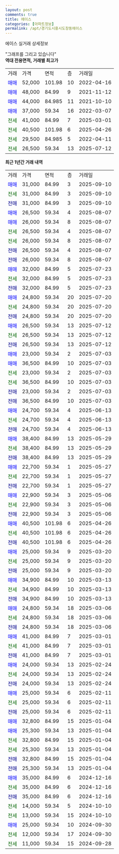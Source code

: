 ```yaml
---
layout: post
comments: true
title: 에이스
categories: [아파트정보]
permalink: /apt/경기도시흥시도창동에이스
---
```


에이스 실거래 상세정보

<script type="text/javascript">
  google.charts.load('current', {'packages':['line', 'corechart']});
  google.charts.setOnLoadCallback(drawChart);

  function drawChart() {
    var data = new google.visualization.DataTable();
    data.addColumn('date', '거래일');
    data.addColumn('number', "매매");
    data.addColumn('number', "전세");
    data.addColumn('number', "전매");

    data.addRows([[new Date(Date.parse("2025-09-10")), 31000, null, null], [new Date(Date.parse("2025-09-10")), null, 31000, null], [new Date(Date.parse("2025-09-10")), null, null, 31000], [new Date(Date.parse("2025-08-07")), 26500, null, null], [new Date(Date.parse("2025-08-07")), 26000, null, null], [new Date(Date.parse("2025-08-07")), null, 26500, null], [new Date(Date.parse("2025-08-07")), null, 26000, null], [new Date(Date.parse("2025-08-07")), null, null, 26500], [new Date(Date.parse("2025-08-07")), null, null, 26000], [new Date(Date.parse("2025-07-23")), 32000, null, null], [new Date(Date.parse("2025-07-23")), null, 32000, null], [new Date(Date.parse("2025-07-23")), null, null, 32000], [new Date(Date.parse("2025-07-20")), 24800, null, null], [new Date(Date.parse("2025-07-20")), null, 24800, null], [new Date(Date.parse("2025-07-20")), null, null, 24800], [new Date(Date.parse("2025-07-12")), 26500, null, null], [new Date(Date.parse("2025-07-12")), null, 26500, null], [new Date(Date.parse("2025-07-12")), null, null, 26500], [new Date(Date.parse("2025-07-03")), 23000, null, null], [new Date(Date.parse("2025-07-03")), 36500, null, null], [new Date(Date.parse("2025-07-03")), null, 23000, null], [new Date(Date.parse("2025-07-03")), null, 36500, null], [new Date(Date.parse("2025-07-03")), null, null, 23000], [new Date(Date.parse("2025-07-03")), null, null, 36500], [new Date(Date.parse("2025-06-13")), 24700, null, null], [new Date(Date.parse("2025-06-13")), null, 24700, null], [new Date(Date.parse("2025-06-13")), null, null, 24700], [new Date(Date.parse("2025-05-29")), 38400, null, null], [new Date(Date.parse("2025-05-29")), null, 38400, null], [new Date(Date.parse("2025-05-29")), null, null, 38400], [new Date(Date.parse("2025-05-27")), 22700, null, null], [new Date(Date.parse("2025-05-27")), null, 22700, null], [new Date(Date.parse("2025-05-27")), null, null, 22700], [new Date(Date.parse("2025-05-06")), 22900, null, null], [new Date(Date.parse("2025-05-06")), null, 22900, null], [new Date(Date.parse("2025-05-06")), null, null, 22900], [new Date(Date.parse("2025-04-26")), 40500, null, null], [new Date(Date.parse("2025-04-26")), null, 40500, null], [new Date(Date.parse("2025-04-26")), null, null, 40500], [new Date(Date.parse("2025-03-20")), 25000, null, null], [new Date(Date.parse("2025-03-20")), null, 25000, null], [new Date(Date.parse("2025-03-20")), null, null, 25000], [new Date(Date.parse("2025-03-13")), 34900, null, null], [new Date(Date.parse("2025-03-13")), null, 34900, null], [new Date(Date.parse("2025-03-13")), null, null, 34900], [new Date(Date.parse("2025-03-06")), 24800, null, null], [new Date(Date.parse("2025-03-06")), null, 24800, null], [new Date(Date.parse("2025-03-06")), null, null, 24800], [new Date(Date.parse("2025-03-01")), 41000, null, null], [new Date(Date.parse("2025-03-01")), null, 41000, null], [new Date(Date.parse("2025-03-01")), null, null, 41000], [new Date(Date.parse("2025-02-24")), 24000, null, null], [new Date(Date.parse("2025-02-24")), null, 24000, null], [new Date(Date.parse("2025-02-24")), null, null, 24000], [new Date(Date.parse("2025-02-11")), 25000, null, null], [new Date(Date.parse("2025-02-11")), null, 25000, null], [new Date(Date.parse("2025-02-11")), null, null, 25000], [new Date(Date.parse("2025-01-04")), 32800, null, null], [new Date(Date.parse("2025-01-04")), 25300, null, null], [new Date(Date.parse("2025-01-04")), null, 32800, null], [new Date(Date.parse("2025-01-04")), null, 25300, null], [new Date(Date.parse("2025-01-04")), null, null, 32800], [new Date(Date.parse("2025-01-04")), null, null, 25300], [new Date(Date.parse("2024-12-16")), 35000, null, null], [new Date(Date.parse("2024-12-16")), null, 35000, null], [new Date(Date.parse("2024-12-16")), null, null, 35000], [new Date(Date.parse("2024-10-10")), null, 14000, null], [new Date(Date.parse("2024-10-10")), null, 13000, null], [new Date(Date.parse("2024-09-30")), 25000, null, null], [new Date(Date.parse("2024-09-30")), null, 12000, null], [new Date(Date.parse("2024-09-28")), null, 11000, null]]);

    var options = {
      hAxis: {
        format: 'yyyy/MM/dd'
      },    
      lineWidth: 0,
      pointsVisible: true,    
      title: '최근 1년간 유형별 실거래가 분포',
      legend: { position: 'bottom' }
    };

    var formatter = new google.visualization.NumberFormat({pattern:'###,###'} );
    formatter.format(data, 1);
    formatter.format(data, 2);
    
    setTimeout(function() {
        var chart = new google.visualization.LineChart(document.getElementById('columnchart_material'));
        chart.draw(data, (options));
        document.getElementById('loading').style.display = 'none';
    }, 200);
  }
</script>


<div id="loading" style="z-index:20; display: block; margin-left: 0px">"그래프를 그리고 있습니다"</div>
<div id="columnchart_material" style="width: 95%; margin-left: 0px; display: block"></div>
<!-- contents start -->
<b>역대 전용면적, 거래별 최고가</b>
<table class="sortable">
    <tr>
      <td>거래</td>
      <td>가격</td>
      <td>면적</td>
      <td>층</td>
      <td>거래일</td>
    </tr>
        <tr>
          <td><a style="color: blue">매매</a></td>
          <td>52,000</td>
          <td>101.98</td>
          <td>10</td>
          <td>2022-04-16</td>
        </tr>            <tr>
          <td><a style="color: blue">매매</a></td>
          <td>48,000</td>
          <td>84.99</td>
          <td>9</td>
          <td>2021-11-12</td>
        </tr>            <tr>
          <td><a style="color: blue">매매</a></td>
          <td>44,000</td>
          <td>84.985</td>
          <td>11</td>
          <td>2021-10-10</td>
        </tr>            <tr>
          <td><a style="color: blue">매매</a></td>
          <td>37,000</td>
          <td>59.34</td>
          <td>16</td>
          <td>2022-03-07</td>
        </tr>        
        <tr>
              <td><a style="color: darkgreen">전세</a></td>
              <td>41,000</td>
              <td>84.99</td>
              <td>7</td>
              <td>2025-03-01</td>
            </tr>            <tr>
              <td><a style="color: darkgreen">전세</a></td>
              <td>40,500</td>
              <td>101.98</td>
              <td>6</td>
              <td>2025-04-26</td>
            </tr>            <tr>
              <td><a style="color: darkgreen">전세</a></td>
              <td>29,500</td>
              <td>84.985</td>
              <td>5</td>
              <td>2022-04-11</td>
            </tr>            <tr>
              <td><a style="color: darkgreen">전세</a></td>
              <td>26,500</td>
              <td>59.34</td>
              <td>13</td>
              <td>2025-07-12</td>
            </tr>        
    
</table>

<b>최근 1년간 거래 내역</b>

<table class="sortable">
    <tr>
      <td>거래</td>
      <td>가격</td>
      <td>면적</td>
      <td>층</td>
      <td>거래일</td>
    </tr>
    <tr>
      <td><a style="color: blue">매매</a></td>
      <td>31,000</td>
      <td>84.99</td>
      <td>3</td>
      <td>2025-09-10</td>
    </tr>          <tr>
      <td><a style="color: darkgreen">전세</a></td>
      <td>31,000</td>
      <td>84.99</td>
      <td>3</td>
      <td>2025-09-10</td>
    </tr>          <tr>
      <td><a style="color: darkblue">전매</a></td>
      <td>31,000</td>
      <td>84.99</td>
      <td>3</td>
      <td>2025-09-10</td>
    </tr>          <tr>
      <td><a style="color: blue">매매</a></td>
      <td>26,500</td>
      <td>59.34</td>
      <td>4</td>
      <td>2025-08-07</td>
    </tr>          <tr>
      <td><a style="color: blue">매매</a></td>
      <td>26,000</td>
      <td>59.34</td>
      <td>8</td>
      <td>2025-08-07</td>
    </tr>          <tr>
      <td><a style="color: darkgreen">전세</a></td>
      <td>26,500</td>
      <td>59.34</td>
      <td>4</td>
      <td>2025-08-07</td>
    </tr>          <tr>
      <td><a style="color: darkgreen">전세</a></td>
      <td>26,000</td>
      <td>59.34</td>
      <td>8</td>
      <td>2025-08-07</td>
    </tr>          <tr>
      <td><a style="color: darkblue">전매</a></td>
      <td>26,500</td>
      <td>59.34</td>
      <td>4</td>
      <td>2025-08-07</td>
    </tr>          <tr>
      <td><a style="color: darkblue">전매</a></td>
      <td>26,000</td>
      <td>59.34</td>
      <td>8</td>
      <td>2025-08-07</td>
    </tr>          <tr>
      <td><a style="color: blue">매매</a></td>
      <td>32,000</td>
      <td>84.99</td>
      <td>5</td>
      <td>2025-07-23</td>
    </tr>          <tr>
      <td><a style="color: darkgreen">전세</a></td>
      <td>32,000</td>
      <td>84.99</td>
      <td>5</td>
      <td>2025-07-23</td>
    </tr>          <tr>
      <td><a style="color: darkblue">전매</a></td>
      <td>32,000</td>
      <td>84.99</td>
      <td>5</td>
      <td>2025-07-23</td>
    </tr>          <tr>
      <td><a style="color: blue">매매</a></td>
      <td>24,800</td>
      <td>59.34</td>
      <td>20</td>
      <td>2025-07-20</td>
    </tr>          <tr>
      <td><a style="color: darkgreen">전세</a></td>
      <td>24,800</td>
      <td>59.34</td>
      <td>20</td>
      <td>2025-07-20</td>
    </tr>          <tr>
      <td><a style="color: darkblue">전매</a></td>
      <td>24,800</td>
      <td>59.34</td>
      <td>20</td>
      <td>2025-07-20</td>
    </tr>          <tr>
      <td><a style="color: blue">매매</a></td>
      <td>26,500</td>
      <td>59.34</td>
      <td>13</td>
      <td>2025-07-12</td>
    </tr>          <tr>
      <td><a style="color: darkgreen">전세</a></td>
      <td>26,500</td>
      <td>59.34</td>
      <td>13</td>
      <td>2025-07-12</td>
    </tr>          <tr>
      <td><a style="color: darkblue">전매</a></td>
      <td>26,500</td>
      <td>59.34</td>
      <td>13</td>
      <td>2025-07-12</td>
    </tr>          <tr>
      <td><a style="color: blue">매매</a></td>
      <td>23,000</td>
      <td>59.34</td>
      <td>2</td>
      <td>2025-07-03</td>
    </tr>          <tr>
      <td><a style="color: blue">매매</a></td>
      <td>36,500</td>
      <td>84.99</td>
      <td>10</td>
      <td>2025-07-03</td>
    </tr>          <tr>
      <td><a style="color: darkgreen">전세</a></td>
      <td>23,000</td>
      <td>59.34</td>
      <td>2</td>
      <td>2025-07-03</td>
    </tr>          <tr>
      <td><a style="color: darkgreen">전세</a></td>
      <td>36,500</td>
      <td>84.99</td>
      <td>10</td>
      <td>2025-07-03</td>
    </tr>          <tr>
      <td><a style="color: darkblue">전매</a></td>
      <td>23,000</td>
      <td>59.34</td>
      <td>2</td>
      <td>2025-07-03</td>
    </tr>          <tr>
      <td><a style="color: darkblue">전매</a></td>
      <td>36,500</td>
      <td>84.99</td>
      <td>10</td>
      <td>2025-07-03</td>
    </tr>          <tr>
      <td><a style="color: blue">매매</a></td>
      <td>24,700</td>
      <td>59.34</td>
      <td>4</td>
      <td>2025-06-13</td>
    </tr>          <tr>
      <td><a style="color: darkgreen">전세</a></td>
      <td>24,700</td>
      <td>59.34</td>
      <td>4</td>
      <td>2025-06-13</td>
    </tr>          <tr>
      <td><a style="color: darkblue">전매</a></td>
      <td>24,700</td>
      <td>59.34</td>
      <td>4</td>
      <td>2025-06-13</td>
    </tr>          <tr>
      <td><a style="color: blue">매매</a></td>
      <td>38,400</td>
      <td>84.99</td>
      <td>13</td>
      <td>2025-05-29</td>
    </tr>          <tr>
      <td><a style="color: darkgreen">전세</a></td>
      <td>38,400</td>
      <td>84.99</td>
      <td>13</td>
      <td>2025-05-29</td>
    </tr>          <tr>
      <td><a style="color: darkblue">전매</a></td>
      <td>38,400</td>
      <td>84.99</td>
      <td>13</td>
      <td>2025-05-29</td>
    </tr>          <tr>
      <td><a style="color: blue">매매</a></td>
      <td>22,700</td>
      <td>59.34</td>
      <td>1</td>
      <td>2025-05-27</td>
    </tr>          <tr>
      <td><a style="color: darkgreen">전세</a></td>
      <td>22,700</td>
      <td>59.34</td>
      <td>1</td>
      <td>2025-05-27</td>
    </tr>          <tr>
      <td><a style="color: darkblue">전매</a></td>
      <td>22,700</td>
      <td>59.34</td>
      <td>1</td>
      <td>2025-05-27</td>
    </tr>          <tr>
      <td><a style="color: blue">매매</a></td>
      <td>22,900</td>
      <td>59.34</td>
      <td>3</td>
      <td>2025-05-06</td>
    </tr>          <tr>
      <td><a style="color: darkgreen">전세</a></td>
      <td>22,900</td>
      <td>59.34</td>
      <td>3</td>
      <td>2025-05-06</td>
    </tr>          <tr>
      <td><a style="color: darkblue">전매</a></td>
      <td>22,900</td>
      <td>59.34</td>
      <td>3</td>
      <td>2025-05-06</td>
    </tr>          <tr>
      <td><a style="color: blue">매매</a></td>
      <td>40,500</td>
      <td>101.98</td>
      <td>6</td>
      <td>2025-04-26</td>
    </tr>          <tr>
      <td><a style="color: darkgreen">전세</a></td>
      <td>40,500</td>
      <td>101.98</td>
      <td>6</td>
      <td>2025-04-26</td>
    </tr>          <tr>
      <td><a style="color: darkblue">전매</a></td>
      <td>40,500</td>
      <td>101.98</td>
      <td>6</td>
      <td>2025-04-26</td>
    </tr>          <tr>
      <td><a style="color: blue">매매</a></td>
      <td>25,000</td>
      <td>59.34</td>
      <td>9</td>
      <td>2025-03-20</td>
    </tr>          <tr>
      <td><a style="color: darkgreen">전세</a></td>
      <td>25,000</td>
      <td>59.34</td>
      <td>9</td>
      <td>2025-03-20</td>
    </tr>          <tr>
      <td><a style="color: darkblue">전매</a></td>
      <td>25,000</td>
      <td>59.34</td>
      <td>9</td>
      <td>2025-03-20</td>
    </tr>          <tr>
      <td><a style="color: blue">매매</a></td>
      <td>34,900</td>
      <td>84.99</td>
      <td>10</td>
      <td>2025-03-13</td>
    </tr>          <tr>
      <td><a style="color: darkgreen">전세</a></td>
      <td>34,900</td>
      <td>84.99</td>
      <td>10</td>
      <td>2025-03-13</td>
    </tr>          <tr>
      <td><a style="color: darkblue">전매</a></td>
      <td>34,900</td>
      <td>84.99</td>
      <td>10</td>
      <td>2025-03-13</td>
    </tr>          <tr>
      <td><a style="color: blue">매매</a></td>
      <td>24,800</td>
      <td>59.34</td>
      <td>18</td>
      <td>2025-03-06</td>
    </tr>          <tr>
      <td><a style="color: darkgreen">전세</a></td>
      <td>24,800</td>
      <td>59.34</td>
      <td>18</td>
      <td>2025-03-06</td>
    </tr>          <tr>
      <td><a style="color: darkblue">전매</a></td>
      <td>24,800</td>
      <td>59.34</td>
      <td>18</td>
      <td>2025-03-06</td>
    </tr>          <tr>
      <td><a style="color: blue">매매</a></td>
      <td>41,000</td>
      <td>84.99</td>
      <td>7</td>
      <td>2025-03-01</td>
    </tr>          <tr>
      <td><a style="color: darkgreen">전세</a></td>
      <td>41,000</td>
      <td>84.99</td>
      <td>7</td>
      <td>2025-03-01</td>
    </tr>          <tr>
      <td><a style="color: darkblue">전매</a></td>
      <td>41,000</td>
      <td>84.99</td>
      <td>7</td>
      <td>2025-03-01</td>
    </tr>          <tr>
      <td><a style="color: blue">매매</a></td>
      <td>24,000</td>
      <td>59.34</td>
      <td>13</td>
      <td>2025-02-24</td>
    </tr>          <tr>
      <td><a style="color: darkgreen">전세</a></td>
      <td>24,000</td>
      <td>59.34</td>
      <td>13</td>
      <td>2025-02-24</td>
    </tr>          <tr>
      <td><a style="color: darkblue">전매</a></td>
      <td>24,000</td>
      <td>59.34</td>
      <td>13</td>
      <td>2025-02-24</td>
    </tr>          <tr>
      <td><a style="color: blue">매매</a></td>
      <td>25,000</td>
      <td>59.34</td>
      <td>6</td>
      <td>2025-02-11</td>
    </tr>          <tr>
      <td><a style="color: darkgreen">전세</a></td>
      <td>25,000</td>
      <td>59.34</td>
      <td>6</td>
      <td>2025-02-11</td>
    </tr>          <tr>
      <td><a style="color: darkblue">전매</a></td>
      <td>25,000</td>
      <td>59.34</td>
      <td>6</td>
      <td>2025-02-11</td>
    </tr>          <tr>
      <td><a style="color: blue">매매</a></td>
      <td>32,800</td>
      <td>84.99</td>
      <td>15</td>
      <td>2025-01-04</td>
    </tr>          <tr>
      <td><a style="color: blue">매매</a></td>
      <td>25,300</td>
      <td>59.34</td>
      <td>13</td>
      <td>2025-01-04</td>
    </tr>          <tr>
      <td><a style="color: darkgreen">전세</a></td>
      <td>32,800</td>
      <td>84.99</td>
      <td>15</td>
      <td>2025-01-04</td>
    </tr>          <tr>
      <td><a style="color: darkgreen">전세</a></td>
      <td>25,300</td>
      <td>59.34</td>
      <td>13</td>
      <td>2025-01-04</td>
    </tr>          <tr>
      <td><a style="color: darkblue">전매</a></td>
      <td>32,800</td>
      <td>84.99</td>
      <td>15</td>
      <td>2025-01-04</td>
    </tr>          <tr>
      <td><a style="color: darkblue">전매</a></td>
      <td>25,300</td>
      <td>59.34</td>
      <td>13</td>
      <td>2025-01-04</td>
    </tr>          <tr>
      <td><a style="color: blue">매매</a></td>
      <td>35,000</td>
      <td>84.99</td>
      <td>6</td>
      <td>2024-12-16</td>
    </tr>          <tr>
      <td><a style="color: darkgreen">전세</a></td>
      <td>35,000</td>
      <td>84.99</td>
      <td>6</td>
      <td>2024-12-16</td>
    </tr>          <tr>
      <td><a style="color: darkblue">전매</a></td>
      <td>35,000</td>
      <td>84.99</td>
      <td>6</td>
      <td>2024-12-16</td>
    </tr>          <tr>
      <td><a style="color: darkgreen">전세</a></td>
      <td>14,000</td>
      <td>59.34</td>
      <td>5</td>
      <td>2024-10-10</td>
    </tr>          <tr>
      <td><a style="color: darkgreen">전세</a></td>
      <td>13,000</td>
      <td>59.34</td>
      <td>15</td>
      <td>2024-10-10</td>
    </tr>          <tr>
      <td><a style="color: blue">매매</a></td>
      <td>25,000</td>
      <td>59.34</td>
      <td>10</td>
      <td>2024-09-30</td>
    </tr>          <tr>
      <td><a style="color: darkgreen">전세</a></td>
      <td>12,000</td>
      <td>59.34</td>
      <td>17</td>
      <td>2024-09-30</td>
    </tr>          <tr>
      <td><a style="color: darkgreen">전세</a></td>
      <td>11,000</td>
      <td>59.34</td>
      <td>15</td>
      <td>2024-09-28</td>
    </tr>      </table>
<!-- contents end -->    

